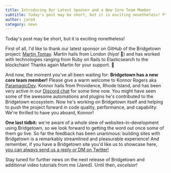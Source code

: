 ```yaml
---
title: Introducing Our Latest Sponsor and a New Core Team Member
subtitle: Today's post may be short, but it is exciting nonetheless! Please give a warm welcome to Martin Tomav and Konnor Rogers.
author: jared
category: news
---
```


Today's post may be short, but it is exciting nonetheless!

First of all, I'd like to thank our latest sponsor on GitHub of the Bridgetown project: [Martin Tomav](https://github.com/mtomov). Martin hails from London (_hiya!_ 👋) and has worked with technologies ranging from Ruby on Rails to Elasticsearch to the blockchain! Thanks again Martin for your support. 🙏

And now, the moment you've all been waiting for: **Bridgetown has a new core team member!** Please give a warm welcome to Konnor Rogers aka [ParamagicDev](https://github.com/ParamagicDev). Konnor hails from Providence, Rhode Island, and has been very active in our [Discord chat](https://discord.gg/V56yUWR) for some time now. You might have seen some of the awesome automations and plugins he's contributed to the Bridgetown ecosystem. Now he's working on Bridgetown itself and helping to push the project forward in code quality, performance, and capability. We're thrilled to have you aboard, Konnor!

**One last tidbit:** we're aware of a whole slew of websites-in-development using Bridgetown, so we look forward to getting the word out once some of them go live. So far the feedback has been unanimous: building sites with Bridgetown is a remarkably streamlined and pleasurable experience! And remember, if you have a Bridgetown site you'd like us to showcase here, [you can always send us a reply or DM on Twitter!](https://twitter.com/bridgetownrb)

Stay tuned for further news on the next release of Bridgetown and additional video tutorials from me (Jared). Until then, _excelsior!_